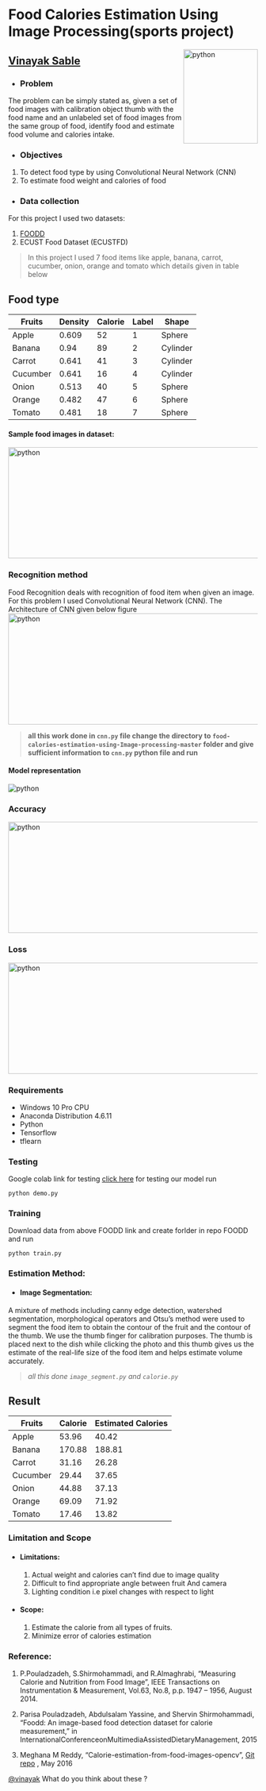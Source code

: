 
# Food Calories Estimation Using Image Processing(sports project)
<img src="1.jpg" alt="python" width="150" height="190" align="right">

## [Vinayak Sable](https://www.linkedin.com/in/vinayak-sable-675502131) 

+ ###  Problem
 The problem can be simply stated as, given a set of food images with calibration object thumb with the food name and an unlabeled set of food images from the same group of food, identify food and estimate food volume and calories intake.
+ ### Objectives
 1.	To detect food type by using Convolutional Neural Network (CNN)
 2.	To estimate food weight and calories of food
 

+ ### Data collection
For this project I used two datasets:
1. [FOODD](https://drive.google.com/drive/folders/1rmVS_n6P1859trFxKhY7iHVywjTIRYwn?usp=sharing)
2. ECUST Food Dataset (ECUSTFD)

>In this project I used 7 food items like apple, banana, carrot, cucumber, onion, orange and tomato which details given in table below
  
  
## Food type

 | Fruits  | Density | Calorie| Label |	Shape   |
 | ------- | ------- | ------ | ----- | --------|
 | Apple   |  0.609  |   52   |   1   | Sphere  | 
 | Banana  |  0.94   |   89   |   2   | Cylinder|
 | Carrot  |  0.641  |   41   |   3   | Cylinder|
 | Cucumber|  0.641  |   16   |   4   | Cylinder|
 | Onion   |  0.513  |   40   |   5   | Sphere  |
 | Orange  |  0.482  |   47   |   6   | Sphere  |
 | Tomato  |  0.481  |   18   |   7   | Sphere  |




#### Sample food images in dataset:

<img src="2.PNG" alt="python" width="615" height="224" align="centre">


### Recognition method
Food Recognition deals with recognition of food item when given an image. For this problem I used Convolutional Neural Network (CNN). The Architecture of  CNN given below figure 
<img src="3.png" alt="python" width="615" height="224" align="centre">
> **all this work done in ```cnn.py``` file
change the directory to ```food-calories-estimation-using-Image-processing-master``` folder and give sufficient information to ```cnn.py``` python file and run**

#### Model representation
<img src="graph_run=Fruits_dectector-0.001-5conv-basic.png" alt="python" align="centre">

### Accuracy 
<img src="Accuracy_Validation.svg" alt="python" width="615" height="224" align="centre">

### Loss
<img src="Loss_Validation.svg" alt="python" width="615" height="224" align="centre">





### Requirements
+ Windows 10 Pro CPU 
+ Anaconda Distribution 4.6.11
+ Python
+ Tensorflow 
+ tflearn


### Testing
Google colab link for testing [click here](https://colab.research.google.com/drive/1dRVXXVfX5vQ0Re1kW_yX4zwJBNzSezoa?usp=sharing)
for testing our model run
```
python demo.py
```

### Training
Download data from above FOODD link and create forlder in repo FOODD and run
```
python train.py
```

### Estimation Method:
+ #### Image Segmentation:
A mixture of methods including canny edge detection, watershed segmentation, morphological operators and Otsu’s method were used to segment the food item to obtain the contour of the fruit and the contour of the thumb. We use the thumb finger for calibration purposes. The thumb is placed next to the dish while clicking the photo and this thumb gives us the estimate of the real-life size of the food item and helps estimate volume accurately.
> *all this done ```image_segment.py``` and ```calorie.py```*



## Result

 | Fruits  | Calorie | Estimated Calories|
 | ------- | ------- | -----------------| 
 | Apple   |  53.96  |   40.42          |
 | Banana  |  170.88 |   188.81         |  
 | Carrot  |  31.16  |   26.28          |
 | Cucumber|  29.44  |   37.65          |
 | Onion   |  44.88  |   37.13          |  
 | Orange  |  69.09  |   71.92          |
 | Tomato  |  17.46  |   13.82          |


### Limitation and Scope
+ #### Limitations:
    1.	Actual weight and calories can’t find due to image quality
    2.	Difficult to find appropriate angle between fruit And camera
    3. Lighting condition i.e pixel changes with respect to light
    
+ #### Scope:
    1.	Estimate the calorie from all types of fruits.
    2.	Minimize error of calories estimation
    
### Reference:
   1. P.Pouladzadeh, S.Shirmohammadi, and R.Almaghrabi, “Measuring Calorie and Nutrition from Food Image”, IEEE Transactions on Instrumentation & Measurement, Vol.63, No.8, p.p. 1947 – 1956, August 2014.

   2. Parisa Pouladzadeh, Abdulsalam Yassine, and Shervin Shirmohammadi, “Foodd: An image-based food detection dataset for calorie measurement,” in InternationalConferenceonMultimediaAssistedDietaryManagement, 2015

   3. Meghana M Reddy, “Calorie-estimation-from-food-images-opencv”, [Git repo](https://github.com/meghanamreddy/Calorie-estimation-from-food-images-OpenCV) , May 2016




<a href="mailto:vinayak.sable.56@gmail.com">@vinayak</a> What do you think about these ?

